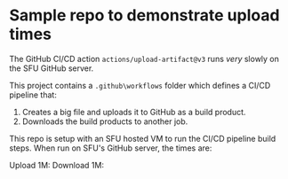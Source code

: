 # Sample repo to demonstrate upload times

The GitHub CI/CD action `actions/upload-artifact@v3` runs *very* slowly on the SFU GitHub server.

This project contains a `.github\workflows` folder which defines a CI/CD pipeline that:

1. Creates a big file and uploads it to GitHub as a build product.
2. Downloads the build products to another job.

This repo is setup with an SFU hosted VM to run the CI/CD pipeline build steps. When run on SFU's GitHub server, the times are:

Upload 1M: 
Download 1M: